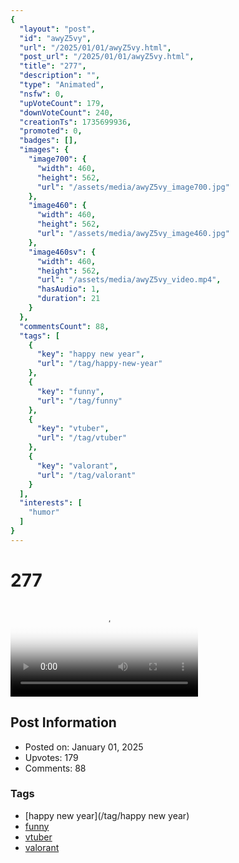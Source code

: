 ```yaml
---
{
  "layout": "post",
  "id": "awyZ5vy",
  "url": "/2025/01/01/awyZ5vy.html",
  "post_url": "/2025/01/01/awyZ5vy.html",
  "title": "277",
  "description": "",
  "type": "Animated",
  "nsfw": 0,
  "upVoteCount": 179,
  "downVoteCount": 240,
  "creationTs": 1735699936,
  "promoted": 0,
  "badges": [],
  "images": {
    "image700": {
      "width": 460,
      "height": 562,
      "url": "/assets/media/awyZ5vy_image700.jpg"
    },
    "image460": {
      "width": 460,
      "height": 562,
      "url": "/assets/media/awyZ5vy_image460.jpg"
    },
    "image460sv": {
      "width": 460,
      "height": 562,
      "url": "/assets/media/awyZ5vy_video.mp4",
      "hasAudio": 1,
      "duration": 21
    }
  },
  "commentsCount": 88,
  "tags": [
    {
      "key": "happy new year",
      "url": "/tag/happy-new-year"
    },
    {
      "key": "funny",
      "url": "/tag/funny"
    },
    {
      "key": "vtuber",
      "url": "/tag/vtuber"
    },
    {
      "key": "valorant",
      "url": "/tag/valorant"
    }
  ],
  "interests": [
    "humor"
  ]
}
---
```


# 277

<video controls playsinline loop poster="/assets/media/awyZ5vy_image460.jpg">
  <source src="/assets/media/awyZ5vy_video.mp4" type="video/mp4">
  Your browser does not support the video tag.
</video>

## Post Information

- Posted on: January 01, 2025
- Upvotes: 179
- Comments: 88

### Tags

- [happy new year](/tag/happy new year)
- [funny](/tag/funny)
- [vtuber](/tag/vtuber)
- [valorant](/tag/valorant)
